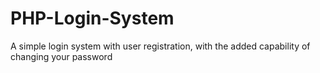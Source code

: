 # PHP-Login-System
A simple login system with user registration, with the added capability of changing your password
